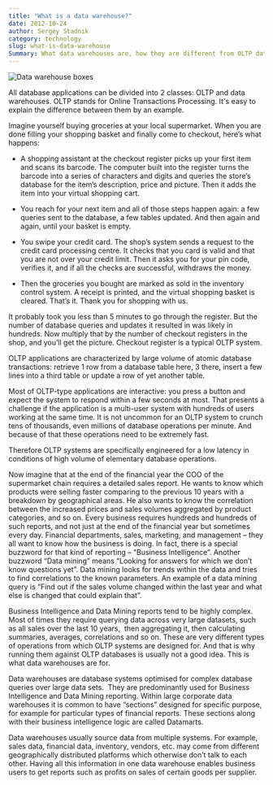 ```yaml
---
title: "What is a data warehouse?"
date: 2012-10-24
author: Sergey Stadnik
category: technology
slug: what-is-data-warehouse
Summary: What data warehouses are, how they are different from OLTP databases, and why we may want to use them.
---
```


<div class="figure align-right">
    <img src="{filename}/images/2012-10-24_data_boxes.jpg" alt="Data warehouse boxes">
</div>

All database applications can be divided into 2 classes: OLTP and data
warehouses. OLTP stands for Online Transactions Processing. It's easy to explain
the difference between them by an example.

Imagine yourself buying groceries at your local supermarket. When you
are done filling your shopping basket and finally come to checkout,
here’s what happens:

-   A shopping assistant at the checkout register picks up your first
    item and scans its barcode. The computer built into the register
    turns the barcode into a series of characters and digits and queries
    the store’s database for the item’s description, price and picture.
    Then it adds the item into your virtual shopping cart.

-   You reach for your next item and all of those steps happen again: a
    few queries sent to the database, a few tables updated. And then
    again and again, until your basket is empty.

-   You swipe your credit card. The shop’s system sends a request to the
    credit card processing centre. It checks that you card is valid and
    that you are not over your credit limit. Then it asks you for your
    pin code, verifies it, and if all the checks are successful,
    withdraws the money.

-   Then the groceries you bought are marked as sold in the inventory
    control system. A receipt is printed, and the virtual shopping
    basket is cleared. That’s it. Thank you for shopping with us.

It probably took you less than 5 minutes to go through the register. But
the number of database queries and updates it resulted in was likely in
hundreds. Now multiply that by the number of checkout registers in the
shop, and you’ll get the picture. Checkout register is a typical OLTP
system.

OLTP applications are characterized by large volume of atomic database
transactions: retrieve 1 row from a database table here, 3 there, insert
a few lines into a third table or update a row of yet another table.

Most of OLTP-type applications are interactive: you press a button and
expect the system to respond within a few seconds at most. That presents
a challenge if the application is a multi-user system with hundreds of
users working at the same time. It is not uncommon for an OLTP system to
crunch tens of thousands, even millions of database operations per
minute. And because of that these operations need to be extremely fast.

Therefore OLTP systems are specifically engineered for a low latency in
conditions of high volume of elementary database operations.

Now imagine that at the end of the financial year the COO of the
supermarket chain requires a detailed sales report. He wants to know
which products were selling faster comparing to the previous 10 years
with a breakdown by geographical areas. He also wants to know the
correlation between the increased prices and sales volumes aggregated by
product categories, and so on. Every business requires hundreds and
hundreds of such reports, and not just at the end of the financial year
but sometimes every day. Financial departments, sales, marketing, and
management – they all want to know how the business is doing. In fact,
there is a special buzzword for that kind of reporting – “Business
Intelligence”. Another buzzword “Data mining” means “Looking for answers
for which we don’t know questions yet”. Data mining looks for trends
within the data and tries to find correlations to the known parameters.
An example of a data mining query is “Find out if the sales volume
changed within the last year and what else is changed that could explain
that”.

Business Intelligence and Data Mining reports tend to be highly complex.
Most of times they require querying data across very large datasets,
such as all sales over the last 10 years,  then aggregating it, then
calculating summaries, averages, correlations and so on. These are very
different types of operations from which OLTP systems are designed for.
And that is why running them against OLTP databases is usually not a
good idea. This is what data warehouses are for.

Data warehouses are database systems optimised for complex database
queries over large data sets.  They are predominantly used for Business
Intelligence and Data Mining reporting. Within large corporate data
warehouses it is common to have “sections” designed for specific
purpose, for example for particular types of financial reports. These
sections along with their business intelligence logic are called
Datamarts.

Data warehouses usually source data from multiple systems. For example,
sales data, financial data, inventory, vendors, etc. may come from
different geographically distributed platforms which otherwise don’t
talk to each other. Having all this information in one data warehouse
enables business users to get reports such as profits on sales of
certain goods per supplier.
